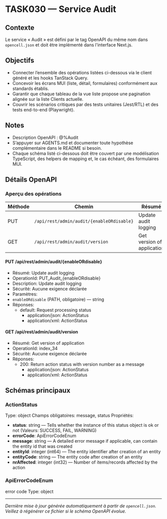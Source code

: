 # TASK030 — Service Audit

## Contexte
Le service « Audit » est défini par le tag OpenAPI du même nom dans `opencell.json` et doit être implémenté dans l'interface Next.js.

## Objectifs
- Connecter l’ensemble des opérations listées ci-dessous via le client généré et les hooks TanStack Query.
- Concevoir les écrans MUI (liste, détail, formulaires) conformément aux standards établis.
- Garantir que chaque tableau de la vue liste propose une pagination alignée sur la liste Clients actuelle.
- Couvrir les scénarios critiques par des tests unitaires (Jest/RTL) et des tests end-to-end (Playwright).

## Notes
- Description OpenAPI : @%Audit
- S’appuyer sur AGENTS.md et documenter toute hypothèse complémentaire dans le README si besoin.
- Chaque schéma listé ci-dessous doit être couvert par une modélisation TypeScript, des helpers de mapping et, le cas échéant, des formulaires MUI.

## Détails OpenAPI

### Aperçu des opérations

| Méthode | Chemin | Résumé | OperationId |
| --- | --- | --- | --- |
| PUT | `/api/rest/admin/audit/{enableORdisable}` |  Update audit logging  |     PUT_Audit_{enableORdisable} |
| GET | `/api/rest/admin/audit/version` | Get version of application | index_34 |

#### PUT /api/rest/admin/audit/{enableORdisable}

- Résumé:  Update audit logging 
- OperationId:     PUT_Audit_{enableORdisable}
- Description: Update audit logging
- Sécurité: Aucune exigence déclarée
- Paramètres:
- `enableORdisable` (PATH, obligatoire) — string
- Réponses:
  - default: Request processing status
    - application/json: ActionStatus
    - application/xml: ActionStatus

#### GET /api/rest/admin/audit/version

- Résumé: Get version of application
- OperationId: index_34
- Sécurité: Aucune exigence déclarée
- Réponses:
  - 200: Return action status with version number as a message
    - application/json: ActionStatus
    - application/xml: ActionStatus

## Schémas principaux

### ActionStatus
Type: object
Champs obligatoires: message, status
Propriétés:
- **status**: string — Tells whether the instance of this status object is ok or not (Valeurs: SUCCESS, FAIL, WARNING)
- **errorCode**: ApiErrorCodeEnum
- **message**: string — A detailed error message if applicable, can contain the entity id that was created
- **entityId**: integer (int64) — The entity identifier after creation of an entity
- **entityCode**: string — The entity code after creation of an entity
- **nrAffected**: integer (int32) — Number of items/records affected by the action

### ApiErrorCodeEnum
error code
Type: object

---

_Dernière mise à jour générée automatiquement à partir de `opencell.json`. Veillez à régénérer ce fichier si le schéma OpenAPI évolue._
